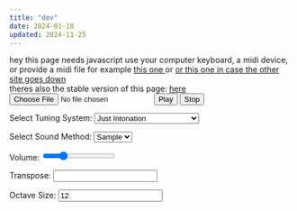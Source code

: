 ```yaml
---
title: "dev"
date: 2024-01-10
updated: 2024-11-25
---
```

<link href="./tuningplayground.css" rel="stylesheet" type="text/css">
        <noscript> hey this page needs javascript</noscript>
        use your computer keyboard, a midi device, or provide a midi file for
        example
        <a
          href="https://www.midiworld.com/midis/other/mozart/jm_mozdi.mid"
          download="mozart_dies_irea.mid">
          this one
          </a>
        or 
        <a
          href="/misc/blobs/jm_mozdi.mid"
          download="mozart_dies_irea.mid">
          or this one in case the other site goes down
          </a> 
          <br>
          theres also the stable version of this page: <a href="/tuningplayground/stable.md">here</a>
      <div style="display: block">
        <input type="file" id="fileInput" accept=".midi,.mid" />
        <!-- <input type="text" id="linkInput" value="https://www.midiworld.com/midis/other/mozart/jm_mozdi.mid" placeholder="Enter MIDI file link"> -->
        <button id="playButton">Play</button>
        <button id="stopButton">Stop</button>
      </div>
      <p>
        <label for="tuningSelect">Select Tuning System:</label>
        <select id="tuningSelect" name="tuningSelect">
          <option value="JustIntonation">Just Intonation</option>
          <option value="JustIntonation24">Just Intonation 24</option>
          <option value="StepMethod">Just Intonated Step Method</option>
          <option value="EqualTemperament">Equal Temperament</option>
          <!-- <option value="thai">thai</option>
          <option value="Javanese">Javanese</option> -->
          <option value="WholeTone">WholeTone</option>
          <option value="QuarterTone">QuarterTone</option>
          <option value="PythagoreanTuning">Pythagorean Tuning</option>
          <option value="FiveLimit">Five Limit</option>
          <option value="ElevenLimit">Eleven Limit</option>
          <option value="FortythreeTone">Fortythree tone tuning</option>
          <option value="Indian">Indian</option>
          <option value="IndianAlt">Indian Alt</option>
          <option value="IndianFull">Indian Full</option>
          <!-- <option value="meantone_temperament">Meantone Temperament</option>
          <option value="well_temperament">Well Temperament</option> -->
          <option value="equal_temperament">Equal Temperament</option>
        </select>
      </p>
      <p>
        <label for="soundMethod">Select Sound Method:</label>
        <select id="soundMethod" name="soundMethod">
          <option value="sample">Sample</option>
          <option value="native">Native</option>
          <!-- <option value="tone.js">tone.js</option> -->
        </select>
      </p>
      <p>
        Volume:
        <input
          type="range"
          id="volumeSlider"
          min="0"
          max="1"
          step="0.01"
          value="0.25"
        />
      </p>
      <p>Transpose: <input id="transpose" /></p>
      <div id="stepSizeContainer" style="display: none">
        <label for="stepSize">Step Size (co-primes with 12):</label>
        <select id="stepSize">
          <option value="1">1</option>
          <option value="5">5</option>
          <option value="7" selected>7</option>
          <option value="11">11</option>
        </select>
      </div>
      <div id="octaveSize_container" style="display: block">
        <label for="octaveSize">Octave Size:</label>
        <input id="octaveSize" value="12" />
      </div>
      <div id="markedButtons" style="display: none">
        <button id="playMarked">Play Marked Notes</button>
        <button id="shareMarked">Share Marked Notes</button>
      </div>
      <div id="output" style="background-color: white; color: black"></div>
      <div class="keyboard dark-mode-invert">
        <!-- <div class="octave">
          <div class="white-key" data-note="0"></div>
          <div class="black-key" data-note="1"></div>
          <div class="white-key" data-note="2"></div>
          <div class="black-key" data-note="3"></div>
          <div class="white-key" data-note="4"></div>
          <div class="white-key" data-note="5"></div>
          <div class="black-key" data-note="6"></div>
          <div class="white-key" data-note="7"></div>
          <div class="black-key" data-note="8"></div>
          <div class="white-key" data-note="9"></div>
          <div class="black-key" data-note="10"></div>
          <div class="white-key" data-note="11"></div>
        </div> -->
        <div class="octave">
          <!-- <div class="white-key" data-note="12"></div>
          <div class="black-key" data-note="13"></div>
          <div class="white-key" data-note="14"></div>
          <div class="black-key" data-note="15"></div>
          <div class="white-key" data-note="16"></div>
          <div class="white-key" data-note="17"></div>
          <div class="black-key" data-note="18"></div>
          <div class="white-key" data-note="19"></div>
          <div class="black-key" data-note="20"></div> -->
          <div class="white-key" data-note="21"></div>
          <div class="black-key" data-note="22"></div>
          <div class="white-key" data-note="23"></div>
        </div>
        <div class="octave">
          <div class="white-key" data-note="24"></div>
          <div class="black-key" data-note="25"></div>
          <div class="white-key" data-note="26"></div>
          <div class="black-key" data-note="27"></div>
          <div class="white-key" data-note="28"></div>
          <div class="white-key" data-note="29"></div>
          <div class="black-key" data-note="30"></div>
          <div class="white-key" data-note="31"></div>
          <div class="black-key" data-note="32"></div>
          <div class="white-key" data-note="33"></div>
          <div class="black-key" data-note="34"></div>
          <div class="white-key" data-note="35"></div>
        </div>
        <div class="octave">
          <div class="white-key" data-note="36"></div>
          <div class="black-key" data-note="37"></div>
          <div class="white-key" data-note="38"></div>
          <div class="black-key" data-note="39"></div>
          <div class="white-key" data-note="40"></div>
          <div class="white-key" data-note="41"></div>
          <div class="black-key" data-note="42"></div>
          <div class="white-key" data-note="43"></div>
          <div class="black-key" data-note="44"></div>
          <div class="white-key" data-note="45"></div>
          <div class="black-key" data-note="46"></div>
          <div class="white-key" data-note="47"></div>
        </div>
        <div class="octave">
          <div class="white-key" data-note="48"></div>
          <div class="black-key" data-note="49"></div>
          <div class="white-key" data-note="50"></div>
          <div class="black-key" data-note="51"></div>
          <div class="white-key" data-note="52"></div>
          <div class="white-key" data-note="53"></div>
          <div class="black-key" data-note="54"></div>
          <div class="white-key" data-note="55"></div>
          <div class="black-key" data-note="56"></div>
          <div class="white-key" data-note="57"></div>
          <div class="black-key" data-note="58"></div>
          <div class="white-key" data-note="59"></div>
        </div>
        <div class="octave">
          <div class="white-key" data-note="60"></div>
          <div class="black-key" data-note="61"></div>
          <div class="white-key" data-note="62"></div>
          <div class="black-key" data-note="63"></div>
          <div class="white-key" data-note="64"></div>
          <div class="white-key" data-note="65"></div>
          <div class="black-key" data-note="66"></div>
          <div class="white-key" data-note="67"></div>
          <div class="black-key" data-note="68"></div>
          <div class="white-key" data-note="69"></div>
          <div class="black-key" data-note="70"></div>
          <div class="white-key" data-note="71"></div>
        </div>
        <div class="octave">
          <div class="white-key" data-note="72"></div>
          <div class="black-key" data-note="73"></div>
          <div class="white-key" data-note="74"></div>
          <div class="black-key" data-note="75"></div>
          <div class="white-key" data-note="76"></div>
          <div class="white-key" data-note="77"></div>
          <div class="black-key" data-note="78"></div>
          <div class="white-key" data-note="79"></div>
          <div class="black-key" data-note="80"></div>
          <div class="white-key" data-note="81"></div>
          <div class="black-key" data-note="82"></div>
          <div class="white-key" data-note="83"></div>
        </div>
        <div class="octave">
          <div class="white-key" data-note="84"></div>
          <div class="black-key" data-note="85"></div>
          <div class="white-key" data-note="86"></div>
          <div class="black-key" data-note="87"></div>
          <div class="white-key" data-note="88"></div>
          <div class="white-key" data-note="89"></div>
          <div class="black-key" data-note="90"></div>
          <div class="white-key" data-note="91"></div>
          <div class="black-key" data-note="92"></div>
          <div class="white-key" data-note="93"></div>
          <div class="black-key" data-note="94"></div>
          <div class="white-key" data-note="95"></div>
        </div>
        <div class="octave">
          <div class="white-key" data-note="96"></div>
          <div class="black-key" data-note="97"></div>
          <div class="white-key" data-note="98"></div>
          <div class="black-key" data-note="99"></div>
          <div class="white-key" data-note="100"></div>
          <div class="white-key" data-note="101"></div>
          <div class="black-key" data-note="102"></div>
          <div class="white-key" data-note="103"></div>
          <div class="black-key" data-note="104"></div>
          <div class="white-key" data-note="105"></div>
          <div class="black-key" data-note="106"></div>
          <div class="white-key" data-note="107"></div>
        </div>
        <div class="octave">
          <div class="white-key" data-note="108"></div>
        </div>
      </div>
      <div id="logContainer"></div>
    </div>
    <script src="./bootstrap.js"></script>
